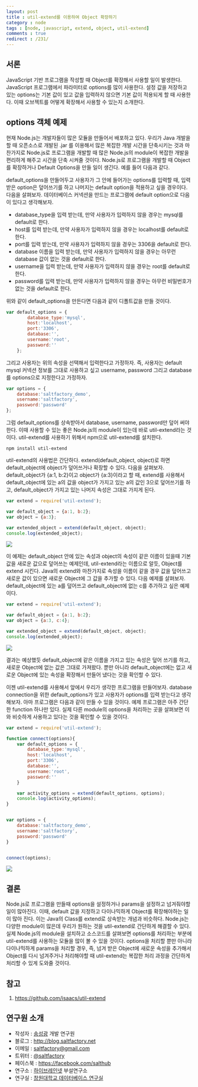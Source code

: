 ```yaml
---
layout: post
title : util-extend를 이용하여 Object 확장하기
category : node
tags : [node, javascript, extend, object, util-extend]
comments : true
redirect : /231/
---
```


## 서론

JavaScript 기반 프로그램을 작성할 때 Object를 확장해서 사용할 일이 발생한다. JavaScript 프로그램에서 파라미터로 options를 많이 사용한다. 설정 값을 저장하고 있는 options는 기본 값이 있고 값을 입력하지 않으면 기본 값이 적용되게 할 때 사용한다. 이때 오브젝트를 어떻게 확장해서 사용할 수 있는지 소개한다.

<!--more-->

## options 객체 예제

현재 Node.js는 개발자들이 많은 모듈을 만들어서 배포하고 있다. 우리가 Java 개발을 할 때 오픈소스로 개발된 .jar 를 이용해서 많은 복잡한 개발 시간을 단축시키는 것과 마찬가지로 Node.js로 프로그램을 개발할 때 많은 Node.js의 module이 복잡한 개발을 편리하게 해주고 시간을 단축 시켜줄 것이다. Node.js로 프로그램을 개발할 때 Object를 확장하거나 Default Options을 만들 일이 생긴다. 예를 들어 다음과 같다.

default_options을 만들어두고 사용자가 그 안에 들어가는 options를 입력할 때, 입력 받은 option은 덮어쓰기를 하고 나머지는 default option을 적용하고 싶을 경우이다. 다음을 살펴보자. 데이터베이스 커넥션을 만드는 프로그램에 default option으로 다음이 있다고 생각해보자.

* database_type을 입력 받는데, 만약 사용자가 입력하지 않을 경우는 mysql를 default로 한다.
* host를 입력 받는데, 만약 사용자가 입력하지 않을 경우는 localhost를 default로 한다.
* port를 입력 받는데, 만약 사용자가 입력하지 않을 경우는 3306을 default로 한다.
* database 이름을 입력 받는데, 만약 사용자가 입력하지 않을 경우는 아무런 database 값이 없는 것을 default로 한다.
* username을 입력 받는데, 만약 사용자가 입력하지 않을 경우는 root를 default로 한다.
* password를 입력 받는데, 만약 사용자가 입력하지 않을 경우는 아무런 비밀번호가 없는 것을 default로 한다.

위와  같이 default_options을 만든다면 다음과 같이 디폴트값을 만들 것이다.

```javascript
var default_options = {
		database_type:'mysql',
		host:'localhost',
		port:'3306',
		database:'',
		username:'root',
		password:''
	};
```

그리고 사용자는 위의 속성을 선택해서 입력한다고 가정하자. 즉, 사용자는 default mysql 커넥션 정보를 그대로 사용하고 싶고 username, password 그리고 database를 options으로 지정한다고 가정하자.

```javascript
var options = {
	database:'saltfactory_demo',
	username:'saltfactory',
	password:'password'
};
```  
그럼 default_options를 상속받아서 database, username, password만 덮어 써야한다. 이때 사용할 수 있는 좋은 Node.js의 module이 있는데 바로 util-extend라는 것이다. util-extend를 사용하기 위해서 npm으로 util-extend를 설치한다.

```
npm install util-extend
```

util-extend의 사용법은 간단하다. extend(default_object, object)로 하면 default_object에 object가 덮어쓰거나 확장할 수 있다.
다음을 살펴보자. default_object가 {a:1, b:2}이고 object가 {a:3}이라고 할 때, extend를 사용해서 default_object에 있는 a의 값을 object가 가지고 있는 a의 값인 3으로 덮어쓰기를 하고, default_object가 가지고 있는 나머지 속성은 그대로 가지게 된다.

```javascript
var extend = require('util-extend');

var default_object = {a:1, b:2};
var object = {a:3};

var extended_object = extend(default_object, object);
console.log(extended_object);
```

![](http://cfile6.uf.tistory.com/image/232FEF38530E955D4157F7)

이 예제는 default_object 안에 있는 속성과 object의 속성이 같은 이름이 있을때 기본 값을 새로운 값으로 덮어쓰는 예제인데, util-extend라는 이름으로 알듯, Object를 extend 시킨다. Java의 extend와 마찬가지로 속성을 이름이 같을 경우 값을 덮어쓰고 새로운 값이 있으면 새로운 Object에 그 값을 추가할 수 있다. 다음 예제를 살펴보자. default_object에 있는 a를 덮어쓰고 default_object에 없는 c를 추가하고 싶은 예제이다.

```javascript
var extend = require('util-extend');

var default_object = {a:1, b:2};
var object = {a:3, c:4};

var extended_object = extend(default_object, object);
console.log(extended_object);
```

![](http://cfile10.uf.tistory.com/image/2719794F530E96590AD8A5)

결과는 예상했듯 default_object에 같은 이름을 가지고 있는 속성은 덮어 쓰기를 하고, 새로운 Object에 없는 값은 그대로 가져왔다. 뿐만 아니라 default_object에는 없고 새로운 Object에 있는 속성을 확장해서 만들어 냈다는 것을 확인할 수 있다.

이젠 util-extend를 사용해서 앞에서 우리가 생각한 프로그램을 만들어보자. database connection을 위한 default_options가 있고 사용자가 options를 입력 받는다고 생각해보자. 아마 프로그램은 다음과 같이 만들 수 있을 것이다. 예제 프로그램은 아주 간단한 function 하나만 있다. 실제 다른 module의 options을 처리하는 곳을 살펴보면 이와 비슷하게 사용하고 있다는 것을 확인할 수 있을 것이다.

```javascript
var extend = require('util-extend');

function connect(options){
	var default_options = {
		database_type:'mysql',
		host:'localhost',
		port:'3306',
		database:'',
		username:'root',
		password:''
	}

	var activity_options = extend(default_options, options);
	console.log(activity_options);
}


var options = {
	database:'saltfactory_demo',
	username:'saltfactory',
	password:'password'
}


connect(options);
```

![](http://cfile22.uf.tistory.com/image/253FEE36530E97AC21EDE1)


## 결론

Node.js로 프로그램을 만들때 options을 설정하거나 params을 설정하고 넘겨줘야할 일이 많아진다. 이때, default 값을 지정하고 다이나믹하게 Object를 확장해야하는 일이 많아 진다. 이는 Java의 Class를 extend로 상속받는 개념과 비슷하다. Node.js는 다양한 module이 많은데 우리가 원하는 것을 util-extend로 간단하게 해결할 수 있다. 실제 Node.js의 module을 설치하고 소스코드를 살펴보면 options를 처리하는 부분에 util-extend를 사용하는 모듈을 많이 볼 수 있을 것이다. options을 처리할 뿐만 아니라 다이나믹하게 params을 처리할 경우, 즉, 넘겨 받은 Object에 새로운 속성을 추가해서 Object를 다시 넘겨주거나 처리해야할 때 util-extend는 복잡한 처리 과정을 간단하게 처리할 수 있게 도와줄 것이다.

## 참고

1. https://github.com/isaacs/util-extend

## 연구원 소개

* 작성자 : [송성광](http://about.me/saltfactory) 개발 연구원
* 블로그 : http://blog.saltfactory.net
* 이메일 : [saltfactory@gmail.com](mailto:saltfactory@gmail.com)
* 트위터 : [@saltfactory](https://twitter.com/saltfactory)
* 페이스북 : https://facebook.com/salthub
* 연구소 : [하이브레인넷](http://www.hibrain.net) 부설연구소
* 연구실 : [창원대학교 데이터베이스 연구실](http://dblab.changwon.ac.kr)
